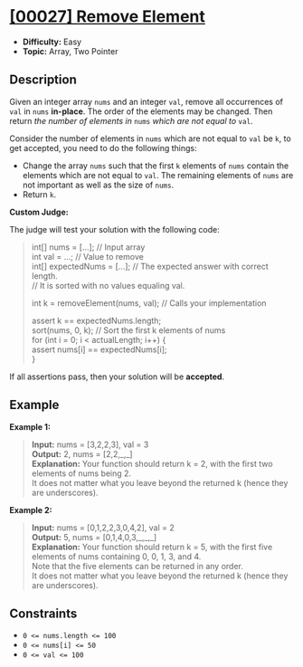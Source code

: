 # [[00027] Remove Element](https://leetcode.com/problems/remove-element)

- **Difficulty:** Easy
- **Topic:** Array, Two Pointer

## Description

Given an integer array `nums` and an integer `val`, remove all occurrences of `val` in `nums` **in-place**. The order of the elements may be changed. Then return *the number of elements in* `nums` *which are not equal to* `val`.

Consider the number of elements in `nums` which are not equal to `val` be `k`, to get accepted, you need to do the following things:

- Change the array `nums` such that the first `k` elements of `nums` contain the elements which are not equal to `val`. The remaining elements of `nums` are not important as well as the size of `nums`.
- Return `k`.

**Custom Judge:**

The judge will test your solution with the following code:

> int[] nums = [...]; // Input array  
> int val = ...; // Value to remove  
> int[] expectedNums = [...]; // The expected answer with correct length.  
>                             // It is sorted with no values equaling val.
> 
> int k = removeElement(nums, val); // Calls your implementation
> 
> assert k == expectedNums.length;  
> sort(nums, 0, k); // Sort the first k elements of nums  
> for (int i = 0; i < actualLength; i++) {  
>     assert nums[i] == expectedNums[i];  
> }

If all assertions pass, then your solution will be **accepted**.

## Example

**Example 1:**

> **Input:** nums = [3,2,2,3], val = 3  
> **Output:** 2, nums = [2,2,\_,\_]  
> **Explanation:** Your function should return k = 2, with the first two elements of nums being 2.  
> It does not matter what you leave beyond the returned k (hence they are underscores).

**Example 2:**

> **Input:** nums = [0,1,2,2,3,0,4,2], val = 2  
> **Output:** 5, nums = [0,1,4,0,3,\_,\_,\_]  
> **Explanation:** Your function should return k = 5, with the first five elements of nums containing 0, 0, 1, 3, and 4.  
> Note that the five elements can be returned in any order.  
> It does not matter what you leave beyond the returned k (hence they are underscores).

## Constraints

- `0 <= nums.length <= 100`
- `0 <= nums[i] <= 50`
- `0 <= val <= 100`
